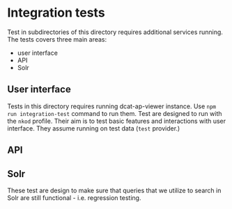 # Integration tests
Test in subdirectories of this directory requires additional services running.
The tests covers three main areas:
 * user interface
 * API
 * Solr

## User interface
Tests in this directory requires running dcat-ap-viewer instance.
Use ```npm run integration-test``` command to run them. 
Test are designed to run with the ```nkod``` profile.
Their aim is to test basic features and interactions with user interface.
They assume running on test data (```test``` provider.)

## API

## Solr
These test are design to make sure that queries that we utilize to 
search in Solr are still functional - i.e. regression testing.
